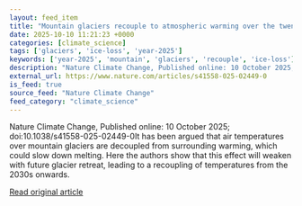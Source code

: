 ```yaml
---
layout: feed_item
title: "Mountain glaciers recouple to atmospheric warming over the twenty-first century"
date: 2025-10-10 11:21:23 +0000
categories: [climate_science]
tags: ['glaciers', 'ice-loss', 'year-2025']
keywords: ['year-2025', 'mountain', 'glaciers', 'recouple', 'ice-loss']
description: "Nature Climate Change, Published online: 10 October 2025; doi:10"
external_url: https://www.nature.com/articles/s41558-025-02449-0
is_feed: true
source_feed: "Nature Climate Change"
feed_category: "climate_science"
---
```


Nature Climate Change, Published online: 10 October 2025; doi:10.1038/s41558-025-02449-0It has been argued that air temperatures over mountain glaciers are decoupled from surrounding warming, which could slow down melting. Here the authors show that this effect will weaken with future glacier retreat, leading to a recoupling of temperatures from the 2030s onwards.

[Read original article](https://www.nature.com/articles/s41558-025-02449-0)
